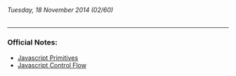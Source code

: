 ###### Tuesday, 18 November 2014 (02/60)
---
### Official Notes:
- [Javascript Primitives](https://github.com/paul-howard-ga/00-class-notes/tree/master/week_01_fundamentals/day_02_intro_to_js/dawn_js_primatives)
- [Javascript Control Flow](https://github.com/paul-howard-ga/00-class-notes/tree/master/week_01_fundamentals/day_02_intro_to_js/dusk_js_control_flow)